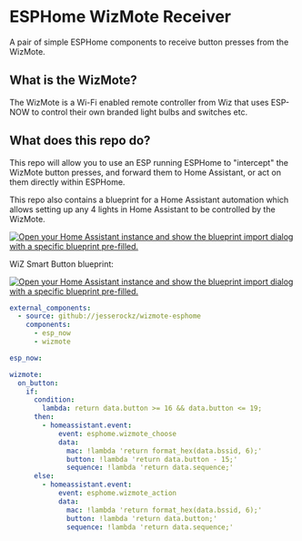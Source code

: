 # ESPHome WizMote Receiver

A pair of simple ESPHome components to receive button presses from the WizMote.

## What is the WizMote?

The WizMote is a Wi-Fi enabled remote controller from Wiz that uses ESP-NOW to control their own branded light bulbs and switches etc.

## What does this repo do?

This repo will allow you to use an ESP running ESPHome to "intercept" the WizMote button presses, and forward them to Home Assistant, or act on them directly within ESPHome.

This repo also contains a blueprint for a Home Assistant automation which allows setting up any 4 lights in Home Assistant to be controlled by the WizMote.

[![Open your Home Assistant instance and show the blueprint import dialog with a specific blueprint pre-filled.](https://my.home-assistant.io/badges/blueprint_import.svg)](https://my.home-assistant.io/redirect/blueprint_import/?blueprint_url=https%3A%2F%2Fgithub.com%2Fjesserockz%2Fwizmote-esphome%2Fblob%2Fmain%2Fwizmote-esphome-blueprint.yml)

WiZ Smart Button blueprint:

[![Open your Home Assistant instance and show the blueprint import dialog with a specific blueprint pre-filled.](https://my.home-assistant.io/badges/blueprint_import.svg)](https://my.home-assistant.io/redirect/blueprint_import/?blueprint_url=https%3A%2F%2Fgithub.com%2Fcg6%2Fwizmote-esphome%2Fblob%2Fmain%2Fwizbutton-esphome-blueprint.yml)


```yaml
external_components:
  - source: github://jesserockz/wizmote-esphome
    components:
      - esp_now
      - wizmote

esp_now:

wizmote:
  on_button:
    if:
      condition:
        lambda: return data.button >= 16 && data.button <= 19;
      then:
        - homeassistant.event:
            event: esphome.wizmote_choose
            data:
              mac: !lambda 'return format_hex(data.bssid, 6);'
              button: !lambda 'return data.button - 15;'
              sequence: !lambda 'return data.sequence;'
      else:
        - homeassistant.event:
            event: esphome.wizmote_action
            data:
              mac: !lambda 'return format_hex(data.bssid, 6);'
              button: !lambda 'return data.button;'
              sequence: !lambda 'return data.sequence;'

```
